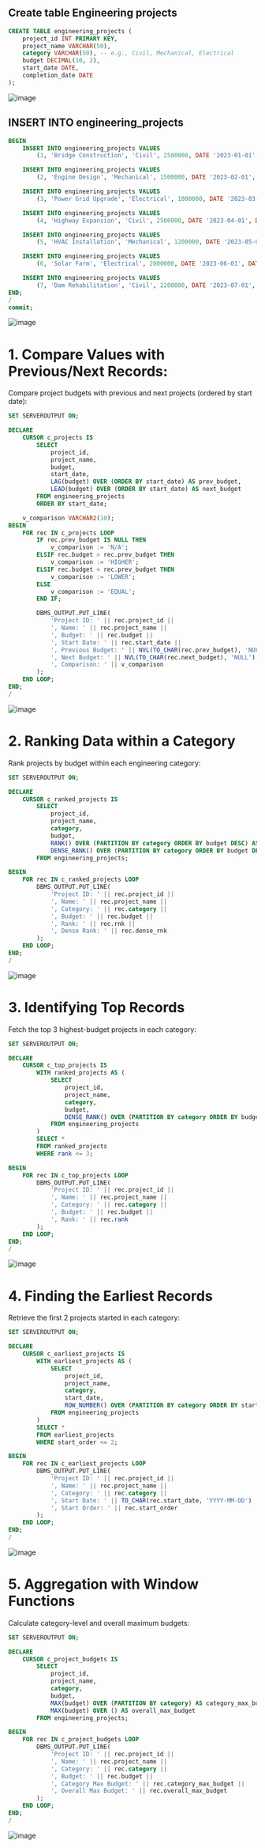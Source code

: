 ## Create table Engineering projects
```sql
CREATE TABLE engineering_projects (
    project_id INT PRIMARY KEY,
    project_name VARCHAR(50),
    category VARCHAR(50), -- e.g., Civil, Mechanical, Electrical
    budget DECIMAL(10, 2),
    start_date DATE,
    completion_date DATE
);

```

![image](https://github.com/user-attachments/assets/efb88241-dd8a-466d-9103-412e26ffd019)

## INSERT INTO engineering_projects 
```sql
BEGIN
    INSERT INTO engineering_projects VALUES
        (1, 'Bridge Construction', 'Civil', 2500000, DATE '2023-01-01', DATE '2023-12-31');

    INSERT INTO engineering_projects VALUES
        (2, 'Engine Design', 'Mechanical', 1500000, DATE '2023-02-01', DATE '2023-10-31');

    INSERT INTO engineering_projects VALUES
        (3, 'Power Grid Upgrade', 'Electrical', 1800000, DATE '2023-03-01', DATE '2024-06-30');

    INSERT INTO engineering_projects VALUES
        (4, 'Highway Expansion', 'Civil', 2500000, DATE '2023-04-01', DATE '2024-04-30');

    INSERT INTO engineering_projects VALUES
        (5, 'HVAC Installation', 'Mechanical', 1200000, DATE '2023-05-01', DATE '2023-11-30');

    INSERT INTO engineering_projects VALUES
        (6, 'Solar Farm', 'Electrical', 2000000, DATE '2023-06-01', DATE '2024-05-31');

    INSERT INTO engineering_projects VALUES
        (7, 'Dam Rehabilitation', 'Civil', 2200000, DATE '2023-07-01', DATE '2024-03-31');
END;
/
commit;
```
![image](https://github.com/user-attachments/assets/e41c5715-4bc1-4de0-b953-0a3d26b4b3b3)

# 1. Compare Values with Previous/Next Records:

Compare project budgets with previous and next projects (ordered by start date):

```sql
SET SERVEROUTPUT ON;

DECLARE
    CURSOR c_projects IS
        SELECT 
            project_id,
            project_name,
            budget,
            start_date,
            LAG(budget) OVER (ORDER BY start_date) AS prev_budget,
            LEAD(budget) OVER (ORDER BY start_date) AS next_budget
        FROM engineering_projects
        ORDER BY start_date;

    v_comparison VARCHAR2(10);
BEGIN
    FOR rec IN c_projects LOOP
        IF rec.prev_budget IS NULL THEN
            v_comparison := 'N/A';
        ELSIF rec.budget > rec.prev_budget THEN
            v_comparison := 'HIGHER';
        ELSIF rec.budget < rec.prev_budget THEN
            v_comparison := 'LOWER';
        ELSE
            v_comparison := 'EQUAL';
        END IF;

        DBMS_OUTPUT.PUT_LINE(
            'Project ID: ' || rec.project_id ||
            ', Name: ' || rec.project_name ||
            ', Budget: ' || rec.budget ||
            ', Start Date: ' || rec.start_date ||
            ', Previous Budget: ' || NVL(TO_CHAR(rec.prev_budget), 'NULL') ||
            ', Next Budget: ' || NVL(TO_CHAR(rec.next_budget), 'NULL') ||
            ', Comparison: ' || v_comparison
        );
    END LOOP;
END;
/

```
![image](https://github.com/user-attachments/assets/d93754c7-1bd4-4acd-95c4-9218f40b5dd4)

# 2. Ranking Data within a Category

Rank projects by budget within each engineering category:
```sql
SET SERVEROUTPUT ON;

DECLARE
    CURSOR c_ranked_projects IS
        SELECT 
            project_id,
            project_name,
            category,
            budget,
            RANK() OVER (PARTITION BY category ORDER BY budget DESC) AS rnk,
            DENSE_RANK() OVER (PARTITION BY category ORDER BY budget DESC) AS dense_rnk
        FROM engineering_projects;

BEGIN
    FOR rec IN c_ranked_projects LOOP
        DBMS_OUTPUT.PUT_LINE(
            'Project ID: ' || rec.project_id ||
            ', Name: ' || rec.project_name ||
            ', Category: ' || rec.category ||
            ', Budget: ' || rec.budget ||
            ', Rank: ' || rec.rnk ||
            ', Dense Rank: ' || rec.dense_rnk
        );
    END LOOP;
END;
/

```
![image](https://github.com/user-attachments/assets/e20b8692-1e5e-46e5-b332-e31075f0af98)
# 3. Identifying Top Records

Fetch the top 3 highest-budget projects in each category:

```sql
SET SERVEROUTPUT ON;

DECLARE
    CURSOR c_top_projects IS
        WITH ranked_projects AS (
            SELECT 
                project_id,
                project_name,
                category,
                budget,
                DENSE_RANK() OVER (PARTITION BY category ORDER BY budget DESC) AS rank
            FROM engineering_projects
        )
        SELECT *
        FROM ranked_projects
        WHERE rank <= 3;

BEGIN
    FOR rec IN c_top_projects LOOP
        DBMS_OUTPUT.PUT_LINE(
            'Project ID: ' || rec.project_id ||
            ', Name: ' || rec.project_name ||
            ', Category: ' || rec.category ||
            ', Budget: ' || rec.budget ||
            ', Rank: ' || rec.rank
        );
    END LOOP;
END;
/

```
![image](https://github.com/user-attachments/assets/cc777311-14f1-4f78-94cb-afb93bba1fad)

# 4. Finding the Earliest Records

Retrieve the first 2 projects started in each category:

```sql
SET SERVEROUTPUT ON;

DECLARE
    CURSOR c_earliest_projects IS
        WITH earliest_projects AS (
            SELECT 
                project_id,
                project_name,
                category,
                start_date,
                ROW_NUMBER() OVER (PARTITION BY category ORDER BY start_date) AS start_order
            FROM engineering_projects
        )
        SELECT *
        FROM earliest_projects
        WHERE start_order <= 2;

BEGIN
    FOR rec IN c_earliest_projects LOOP
        DBMS_OUTPUT.PUT_LINE(
            'Project ID: ' || rec.project_id ||
            ', Name: ' || rec.project_name ||
            ', Category: ' || rec.category ||
            ', Start Date: ' || TO_CHAR(rec.start_date, 'YYYY-MM-DD') ||
            ', Start Order: ' || rec.start_order
        );
    END LOOP;
END;
/

```
![image](https://github.com/user-attachments/assets/f81e09f3-4a57-4f8d-968a-07e9e73be336)

# 5. Aggregation with Window Functions

Calculate category-level and overall maximum budgets:
```sql
SET SERVEROUTPUT ON;

DECLARE
    CURSOR c_project_budgets IS
        SELECT 
            project_id,
            project_name,
            category,
            budget,
            MAX(budget) OVER (PARTITION BY category) AS category_max_budget,
            MAX(budget) OVER () AS overall_max_budget
        FROM engineering_projects;

BEGIN
    FOR rec IN c_project_budgets LOOP
        DBMS_OUTPUT.PUT_LINE(
            'Project ID: ' || rec.project_id ||
            ', Name: ' || rec.project_name ||
            ', Category: ' || rec.category ||
            ', Budget: ' || rec.budget ||
            ', Category Max Budget: ' || rec.category_max_budget ||
            ', Overall Max Budget: ' || rec.overall_max_budget
        );
    END LOOP;
END;
/

```
![image](https://github.com/user-attachments/assets/7fc64668-f877-48f3-afec-f56ce103e289)




